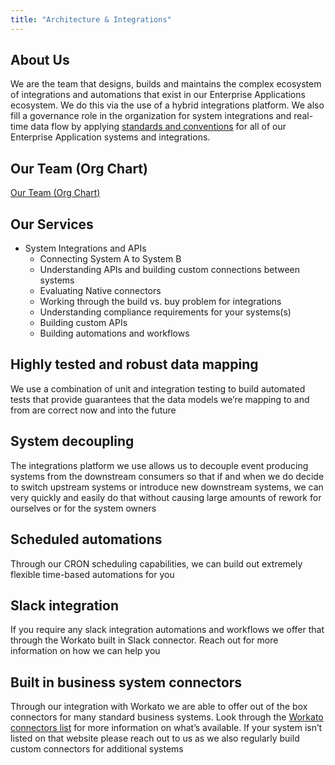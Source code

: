 ```yaml
---
title: "Architecture & Integrations"
---
```


<link rel="stylesheet" type="text/css" href="/stylesheets/biztech.css" />

## <i class="fas fa-users" id="biz-tech-icons"></i> About Us

We are the team that designs, builds and maintains the complex ecosystem of integrations and automations that exist in our Enterprise Applications ecosystem. We do this via the use of a hybrid integrations platform. We also fill a governance role in the organization for system integrations and real-time data flow by applying [standards and conventions](handbook.example_company.com/handbook/business-technology/enterprise-applications/integrations/) for all of our Enterprise Application systems and integrations.

## <i class="fas fa-users" id="biz-tech-icons"></i>Our Team (Org Chart)

[Our Team (Org Chart)](https://internal.example_company.com/handbook/it-enterprise-applications/about-us/enterprise-applications-integrations/)

## <i class="fas fa-users" id="biz-tech-icons"></i> Our Services

- System Integrations and APIs
  - Connecting System A to System B
  - Understanding APIs and building custom connections between systems
  - Evaluating Native connectors
  - Working through the build vs. buy problem for integrations
  - Understanding compliance requirements for your systems(s)
  - Building custom APIs
  - Building automations and workflows

## Highly tested and robust data mapping

We use a combination of unit and integration testing to build automated tests that provide guarantees that the data models we’re mapping to and from are correct now and into the future

## System decoupling

The integrations platform we use allows us to decouple event producing systems from the downstream consumers so that if and when we do decide to switch upstream systems or introduce new downstream systems, we can very quickly and easily do that without causing large amounts of rework for ourselves or for the system owners

## Scheduled automations

Through our CRON scheduling capabilities, we can build out extremely flexible time-based automations for you

## Slack integration

If you require any slack integration automations and workflows we offer that through the Workato built in Slack connector. Reach out for more information on how we can help you

## Built in business system connectors

Through our integration with Workato we are able to offer out of the box connectors for many standard business systems. Look through the [Workato connectors list](https://docs.workato.com/connectors.html) for more information on what’s available. If your system isn’t listed on that website please reach out to us as we also regularly build custom connectors for additional systems
